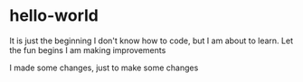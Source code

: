 # hello-world
It is just the beginning 
I don't know how to code, but I am about to learn. Let the fun begins
I am making improvements

I made some changes, just to make some changes
